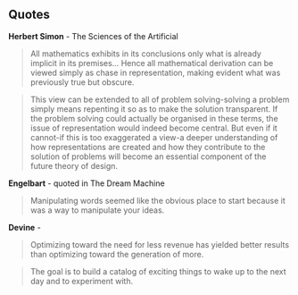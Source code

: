 ## Quotes

**Herbert Simon** - The Sciences of the Artificial

> All mathematics exhibits in its conclusions only what is already implicit in its premises… Hence all mathematical derivation can be viewed simply as chase in representation, making evident what was previously true but obscure.

> This view can be extended to all of problem solving-solving a problem simply means repenting it so as to make the solution transparent. If the problem solving could actually be organised in these terms, the issue of representation would indeed become central. But even if it cannot-if this is too exaggerated a view-a deeper understanding of how representations are created and how they contribute to the solution of problems will become an essential component of the future theory of design.

**Engelbart** - quoted in The Dream Machine

> Manipulating words seemed like the obvious place to start because it was a way to manipulate your ideas.

**Devine** - 

> Optimizing toward the need for less revenue has yielded better results than optimizing toward the generation of more.

> The goal is to build a catalog of exciting things to wake up to the next day and to experiment with.
